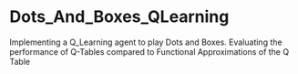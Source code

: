 # Dots_And_Boxes_QLearning
Implementing a Q_Learning agent to play Dots and Boxes. Evaluating the performance of Q-Tables compared to Functional Approximations of the Q Table
